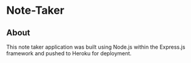 # Note-Taker
## About
This note taker application was built using Node.js within the Express.js framework and pushed to Heroku for deployment. 
